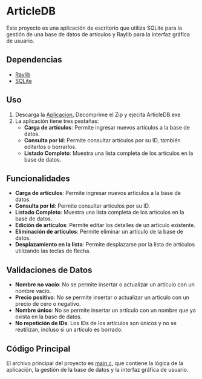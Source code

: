 # ArticleDB

Este proyecto es una aplicación de escritorio que utiliza SQLite para la gestión de una base de datos de artículos y Raylib para la interfaz gráfica de usuario.

## Dependencias

- [Raylib](https://www.raylib.com/)
- [SQLite](https://www.sqlite.org/)

## Uso

1. Descarga la [Aplicacion](https://github.com/HernandezDev/ArticleDB/releases/download/1.0/ArticleDB_1.0.zip), Decomprime el Zip y ejecita ArticleDB.exe
2. La aplicación tiene tres pestañas:
    - **Carga de artículos**: Permite ingresar nuevos artículos a la base de datos.
    - **Consulta por Id**: Permite consultar artículos por su ID, también editarlos o borrarlos.
    - **Listado Completo**: Muestra una lista completa de los artículos en la base de datos.

## Funcionalidades

- **Carga de artículos**: Permite ingresar nuevos artículos a la base de datos.
- **Consulta por Id**: Permite consultar artículos por su ID.
- **Listado Completo**: Muestra una lista completa de los artículos en la base de datos.
- **Edición de artículos**: Permite editar los detalles de un artículo existente.
- **Eliminación de artículos**: Permite eliminar un artículo de la base de datos.
- **Desplazamiento en la lista**: Permite desplazarse por la lista de artículos utilizando las teclas de flecha.

## Validaciones de Datos

- **Nombre no vacío**: No se permite insertar o actualizar un artículo con un nombre vacío.
- **Precio positivo**: No se permite insertar o actualizar un artículo con un precio de cero o negativo.
- **Nombre único**: No se permite insertar un artículo con un nombre que ya exista en la base de datos.
- **No repetición de IDs**: Los IDs de los artículos son únicos y no se reutilizan, incluso si un artículo es borrado.

## Código Principal

El archivo principal del proyecto es [main.c](main.c), que contiene la lógica de la aplicación, la gestión de la base de datos y la interfaz gráfica de usuario.







